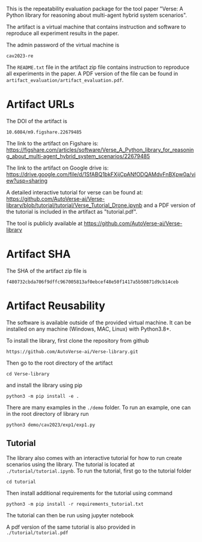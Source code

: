 This is the repeatability evaluation package for the tool paper "Verse: A Python library for reasoning about multi-agent hybrid system scenarios". 

The artifact is a virtual machine that contains instruction and software to reproduce all experiment results in the paper.

The admin password of the virtual machine is 
```
cav2023-re
```
The <code>README.txt</code> file in the artifact zip file contains instruction to reproduce all experiments in the paper. A PDF version of the file can be found in <code>artifact_evaluation/artifact_evaluation.pdf</code>.

# Artifact URLs

The DOI of the artifact is 
```
10.6084/m9.figshare.22679485
```

The link to the artifact on Figshare is:
    https://figshare.com/articles/software/Verse_A_Python_library_for_reasoning_about_multi-agent_hybrid_system_scenarios/22679485

The link to the artifact on Google drive is: 
    https://drive.google.com/file/d/1SfABQ1bkFXijCpANfODQAMdvFnBXpw0a/view?usp=sharing

A detailed interactive tutorial for verse can be found at:
    https://github.com/AutoVerse-ai/Verse-library/blob/tutorial/tutorial/Verse_Tutorial_Drone.ipynb
and a PDF version of the tutorial is included in the artifact as "tutorial.pdf".

The tool is publicly available at
    https://github.com/AutoVerse-ai/Verse-library

# Artifact SHA

The SHA of the artifact zip file is 
```
f480732cbda706f9dffc967005813af0ebcef48e50f1417a5b50871d9cb14ceb
```

# Artifact Reusability

The software is available outside of the provided virtual machine. It can be installed on any machine (Windows, MAC, Linux) with Python3.8+.

To install the library, first clone the repository from github 
```
https://github.com/AutoVerse-ai/Verse-library.git
```
Then go to the root directory of the artifact 
```
cd Verse-library
```
and install the library using pip 
```
python3 -m pip install -e .
```
There are many examples in the <code>./demo</code> folder. To run an example, one can in the root directory of library run
```
python3 demo/cav2023/exp1/exp1.py
```

## Tutorial
The library also comes with an interactive tutorial for how to run create scenarios using the library. The tutorial is located at <code>./tutorial/tutorial.ipynb</code>. To run the tutorial, first go to the tutorial folder 
```
cd tutorial
```
Then install additional requirements for the tutorial using command 
```
python3 -m pip install -r requirements_tutorial.txt
```
The tutorial can then be run using jupyter notebook

A pdf version of the same tutorial is also provided in <code>./tutorial/tutorial.pdf</code>